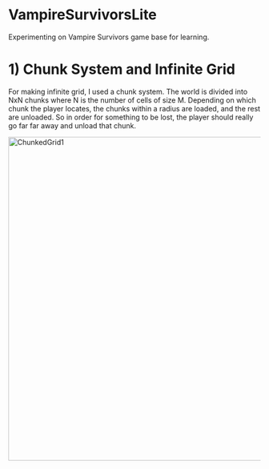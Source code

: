 # VampireSurvivorsLite
Experimenting on Vampire Survivors game base for learning. 

# 1) Chunk System and Infinite Grid
For making infinite grid, I used a chunk system. 
The world is divided into NxN chunks where N is the number of cells of size M.
Depending on which chunk the player locates, the chunks within a radius are loaded, and the rest are unloaded. 
So in order for something to be lost, the player should really go far far away and unload that chunk.

<img width="1160" height="646" alt="ChunkedGrid1" src="https://github.com/user-attachments/assets/0514ab92-3f63-4492-8bb4-4601056bba7d" />
